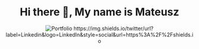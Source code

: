 <h1 align="center">Hi there 👋, My name is Mateusz</h1>

<div align="center">
<img src="https://img.shields.io/badge/LINKEDIN-BLUE?style=for-the-badge&logoColor=white" alt="Portfolio" />
  https://img.shields.io/twitter/url?label=Linkedin&logo=LinkedIn&style=social&url=https%3A%2F%2Fshields.io
</div>

<!--
**MateuszSojkaCode/MateuszSojkaCode** is a ✨ _special_ ✨ repository because its `README.md` (this file) appears on your GitHub profile.

Here are some ideas to get you started:

- 🔭 I’m currently working on ...
- 🌱 I’m currently learning ...
- 👯 I’m looking to collaborate on ...
- 🤔 I’m looking for help with ...
- 💬 Ask me about ...
- 📫 How to reach me: ...
- 😄 Pronouns: ...
- ⚡ Fun fact: ...
-->
